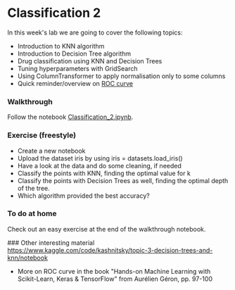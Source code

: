 # Classification 2

In this week's lab we are going to cover the following topics:

- Introduction to KNN algorithm
- Introduction to Decision Tree algorithm
- Drug classification using KNN and Decision Trees
- Tuning hyperparameters with GridSearch
- Using ColumnTransformer to apply normalisation only to some columns
- Quick reminder/overview on [ROC curve](ROC_AUC.pdf)

### Walkthrough
Follow the notebook [Classification_2.ipynb](https://github.com/michalis0/DataMining_and_MachineLearning/blob/master/week7/Classification_2.ipynb).

### Exercise (freestyle)
- Create a new notebook 
- Upload the dataset iris by using iris = datasets.load_iris()
- Have a look at the data and do some cleaning, if needed
- Classify the points with KNN, finding the optimal value for k
- Classify the points with Decision Trees as well, finding the optimal depth of the tree.
- Which algorithm provided the best accuracy?


### To do at home
Check out an easy exercise at the end of the walkthrough notebook.

### Other interesting material
https://www.kaggle.com/code/kashnitsky/topic-3-decision-trees-and-knn/notebook

- More on ROC curve in the book "Hands-on Machine Learning
with Scikit-Learn, Keras & TensorFlow" from Aurélien Géron, pp. 97-100
